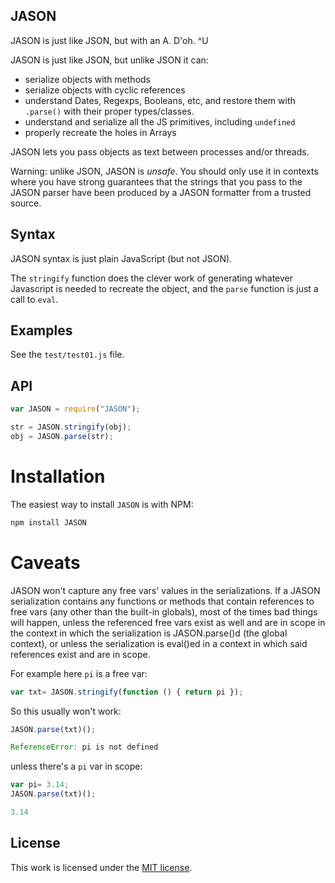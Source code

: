 ## JASON

JASON is just like JSON, but with an A. D'oh. ^U

JASON is just like JSON, but unlike JSON it can:

* serialize objects with methods
* serialize objects with cyclic references
* understand Dates, Regexps, Booleans, etc, and restore them with `.parse()` with their proper types/classes.
* understand and serialize all the JS primitives, including `undefined`
* properly recreate the holes in Arrays

JASON lets you pass objects as text between processes and/or threads.

Warning: unlike JSON, JASON is *unsafe*. You should only use it in contexts where you have strong guarantees that the strings that you pass to the JASON parser have been produced by a JASON formatter from a trusted source.

## Syntax

JASON syntax is just plain JavaScript (but not JSON).

The `stringify` function does the clever work of generating whatever Javascript is needed to recreate the object, and the `parse` function is just a call to `eval`.

## Examples

See the `test/test01.js` file.

## API

``` javascript
var JASON = require("JASON");

str = JASON.stringify(obj);
obj = JASON.parse(str);
```

# Installation

The easiest way to install `JASON` is with NPM:

```sh
npm install JASON
```

# Caveats

JASON won't capture any free vars' values in the serializations. If a JASON serialization contains any functions or methods that contain references to free vars (any other than the built-in globals), most of the times bad things will happen, unless the referenced free vars exist as well and are in scope in the context in which the serialization is JASON.parse()d (the global context), or unless the serialization is eval()ed in a context in which said references exist and are in scope.

For example here `pi` is a free var:

``` javascript
var txt= JASON.stringify(function () { return pi });
```

So this usually won't work:

``` javascript
JASON.parse(txt)();

ReferenceError: pi is not defined
```

unless there's a `pi` var in scope:

``` javascript
var pi= 3.14;
JASON.parse(txt)();

3.14
```

## License

This work is licensed under the [MIT license](http://en.wikipedia.org/wiki/MIT_License).
